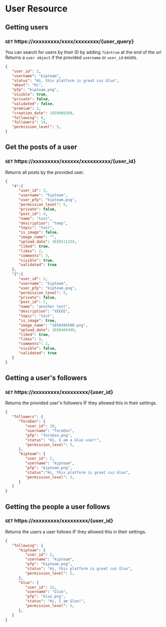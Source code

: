 # User Resource
## Getting users 
### `GET` https://xxxxxxxxx/xxxx/xxxxxxxx/{user_query}
You can search for users by their ID by adding `?id=true` at the end of the url
Returns a `user object` if the provided `username` or `user_id` exists.
```json
{
   "user_id": 2,
   "username": "kipteam",
   "status": "Hi, this platform is great cuz Gluo",
   "about": "Hi",
   "pfp": "kipteam.png",
   "visible": true,
   "private": false,
   "validated": false,
   "premium": 2,
   "creation_date": 1659088389,
   "following": 8,
   "followers": 14,
   "permission_level": 5,
}
```

## Get the posts of a user
### `GET` https://xxxxxxxxx/xxxxxx/xxxxxxxxxx/{user_id}
Returns all posts by the provided user.
```json
{
   "4":{
      "user_id": 2,
      "username": "kipteam",
      "user_pfp": "kipteam.png",
      "permission_level": 5,
      "private": false,
      "post_id": 4,
      "name": "test",
      "description": "temp",
      "topic": "test",
      "is_image": false,
      "image_name": "",
      "upload_date": 1658511254,
      "liked": true,
      "likes": 2,
      "comments": 3,
      "visible": true,
      "validated": true
   },
   "2":{
      "user_id": 2,
      "username": "kipteam",
      "user_pfp": "kipteam.png",
      "permission_level": 5,
      "private": false,
      "post_id": 2,
      "name": "another test",
      "description": "YEEEE",
      "topic": "test",
      "is_image": true,
      "image_name": "1658484500.png",
      "upload_date": 1658484499,
      "liked": true,
      "likes": 3,
      "comments": 1,
      "visible": false,
      "validated": true
   }
}
```

## Getting a user's followers
### `GET` https://xxxxxxxxx/xxxxxxxxx/{user_id}
Returns the provided user's followers IF they allowed this in their settings.
```json
{
   "followers": {
      "ToroEen": {
         "user_id": 10,
         "username": "ToroEen",
         "pfp": "ToroEen.png",
         "status": "Hi, I am a Gluo user!",
         "permission_level": 5,
      },
      "kipteam": {
         "user_id": 2,
         "username": "kipteam",
         "pfp": "kipteam.png",
         "status":"Hi, this platform is great cuz Gluo",
         "permission_level": 5,
      }
   }
}
```

## Getting the people a user follows
### `GET` https://xxxxxxxxx/xxxxxxxxx/{user_id}
Returns the users a user follows IF they allowed this in their settings.
```json
{
   "following": {
      "kipteam": {
         "user_id": 2,
         "username": "kipteam",
         "pfp": "kipteam.png",
         "status": "Hi, this platform is great cuz Gluo",
         "permission_level": 5,
      },
      "Gluo": {
         "user_id": 32,
         "username": "Gluo",
         "pfp": "Gluo.png",
         "status": "Hi, I am Gluo!",
         "permission_level": 5,
      },
   }
}
```